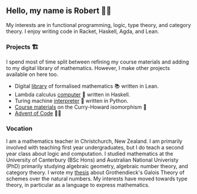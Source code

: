 ## Hello, my name is Robert :man_technologist:

My interests are in functional programming, logic, type theory, and category theory. I enjoy writing code in Racket, Haskell, Agda, and Lean. 

### Projects :building_construction:

I spend most of time split between refining my course materials and adding to my digital library of mathematics. However, I make other projects available on here too.

- Digital [library](https://github.com/SyntakticSugar/mathematics) of formalised mathematics :books: written in Lean.
- Lambda calculus [computer](https://github.com/SyntakticSugar/lamb) :abacus: written in Haskell.
- Turing machine [interpreter](https://github.com/SyntakticSugar/turing) :steam_locomotive: written in Python.
- [Course materials](https://github.com/SyntakticSugar/proofgrams) on the Curry-Howard isomorphism :notebook_with_decorative_cover:
- [Advent of Code](https://adventofcode.com/) :christmas_tree::santa:

### Vocation
I am a mathematics teacher in Christchurch, New Zealand. I am primarily involved with teaching first year undergraduates, but I do teach a second year class about logic and computation. I studied mathematics at the University of Canterbury (BSc Hons) and Australian National Univeristy (PhD) primarily studying algebraic geometry, algebraic number theory, and category theory. I wrote my [thesis](https://maths-people.anu.edu.au/~borger/student-theses/Robert%20Culling's%20thesis.pdf) about Grothendieck's Galois Theory of schemes over the natural numbers. My interests have moved towards type theory, in particular as a language to express mathematics.

<!--
**SyntakticSugar/SyntakticSugar** is a ✨ _special_ ✨ repository because its `README.md` (this file) appears on your GitHub profile.

Here are some ideas to get you started:

- 🔭 I’m currently working on ...
- 🌱 I’m currently learning ...
- 👯 I’m looking to collaborate on ...
- 🤔 I’m looking for help with ...
- 💬 Ask me about ...
- 📫 How to reach me: ...
- 😄 Pronouns: ...
- ⚡ Fun fact: ...

[![Robert's GitHub stats](https://github-readme-stats.vercel.app/api?username=SyntakticSugar)](https://github.com/SyntakticSugar/github-readme-stats)

-->
